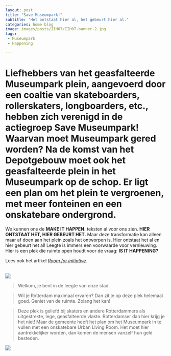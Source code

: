 ```yaml
---
layout: post
title: "Save Museumpark!"
subtitle: "Het ontstaat hier al, het gebeurt hier al."
categories: home blog
image: images/posts/IIH07/IIH07-banner-2.jpg
tags:
 - Museumpark
 - Happening

---
```


# Liefhebbers van het geasfalteerde Museumpark plein, aangevoerd door een coaltie van skateboarders, rollerskaters, longboarders, etc., hebben zich verenigd in de actiegroep Save Museumpark! Waarvan moet Museumpark gered worden? Na de komst van het Depotgebouw moet ook het geasfalteerde plein in het Museumpark op de schop. Er ligt een plan om het plein te vergroenen, met meer fonteinen en een onskatebare ondergrond. 

We kunnen ons de **MAKE IT HAPPEN.** teksten al voor ons zien. **HIER ONTSTAAT HET, HIER GEBEURT HET.** Maar deze transformatie kan alleen maar af doen aan het plein zoals het ontworpen is. Hier ontstaat het al en hier gebeurt het al! Leegte is immers een voorwaarde voor vernieuwing. Hier is een plek die ruimte open houdt voor de vraag: **IS IT HAPPENING?**

Lees ook het artikel [_Room for initiative_](https://www.rotterdamisithappening.nl/home/blog/2021/07/17/IIH07.html).
<br>
<br>

![](https://www.rotterdamisithappening.nl/images/posts/IIH07/IIH07-banner-1.jpg)

>Welkom, je bent in de leegte van onze stad.

>Wil je Rotterdam maximaal ervaren? Dan zit je op deze plek helemaal goed. Geniet van de ruimte. Zolang het kan!

>Deze plek is geliefd bij skaters en andere Rotterdammers als uitgestrekte, lege, geasfalteerde vlakte. Rotterdamser dan hier krijg je het niet! Maar de gemeente heeft het plan om het Museumpark in te vullen met een onskatebare Urban Living Room. Het moet hier aantrekkelijker worden, dan komen de mensen vanzelf hun geld besteden.


![](https://www.rotterdamisithappening.nl/images/posts/IIH07/IIH07-banner-3.jpg)